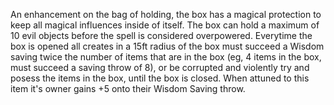 An enhancement on the bag of holding, the box has a magical protection to keep all magical influences inside of itself.
The box can hold a maximum of 10 evil objects before the spell is considered overpowered. 
Everytime the box is opened all creates in a 15ft radius of the box must succeed a Wisdom saving twice the number of items that are in the box (eg, 4 items in the box, must succeed a saving throw of 8), or be corrupted and violently try and posess the items in the box, until the box is closed. When attuned to this item it's owner gains +5 onto their Wisdom Saving throw.
